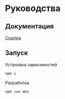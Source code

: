 # Руководства

## Документация

[Ссылка](https://vladatkishkin.gitbook.io/dokumentaciya-po-rukovodstvu/)

## Запуск

Установка зависимостей
```sh
npm i
```

Разработка
```sh
npm run dev
```
